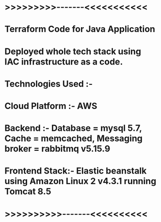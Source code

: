 # >>>>>>>>>-------<<<<<<<<<<<

# Terraform Code for Java Application

# Deployed whole tech stack using IAC infrastructure as a code.

# Technologies Used :-

# Cloud Platform :- AWS
# Backend :- Database = mysql 5.7, Cache = memcached, Messaging broker = rabbitmq v5.15.9
# Frontend Stack:- Elastic beanstalk using Amazon Linux 2 v4.3.1 running Tomcat 8.5

# >>>>>>>>>>-------<<<<<<<<<<
